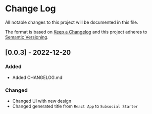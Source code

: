 # Change Log
All notable changes to this project will be documented in this file.
 
The format is based on [Keep a Changelog](http://keepachangelog.com/)
and this project adheres to [Semantic Versioning](http://semver.org/).

## [0.0.3] - 2022-12-20

### Added
- Added CHANGELOG.md

### Changed
- Changed UI with new design
- Changed generated title from `React App` to `Subsocial Starter`
